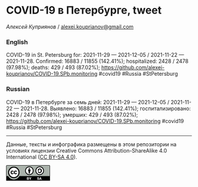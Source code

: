 COVID-19 в Петербурге, tweet
============================

*Алексей Куприянов* /
<a href="mailto:alexei.kouprianov@gmail.com" class="email">alexei.kouprianov@gmail.com</a>

### English

COVID-19 in St. Petersburg for: 2021-11-29 — 2021-12-05 / 2021-11-22 —
2021-11-28. Сonfirmed: 16883 / 11855 (142.41%); hospitalized: 2428 /
2478 (97.98%); deaths: 429 / 493 (87.02%);
<a href="https://github.com/alexei-kouprianov/COVID-19.SPb.monitoring" class="uri">https://github.com/alexei-kouprianov/COVID-19.SPb.monitoring</a>
\#covid19 \#Russia \#StPetersburg

### Russian

COVID-19 в Петербурге за семь дней: 2021-11-29 — 2021-12-05 / 2021-11-22
— 2021-11-28. Выявлено: 16883 / 11855 (142.41%); госпитализировано: 2428
/ 2478 (97.98%); умерших: 429 / 493 (87.02%);
<a href="https://github.com/alexei-kouprianov/COVID-19.SPb.monitoring" class="uri">https://github.com/alexei-kouprianov/COVID-19.SPb.monitoring</a>
\#covid19 \#Russia \#StPetersburg

------------------------------------------------------------------------

Данные, тексты и инфографика размещены в этом репозитории на условиях
лицензии Creative Commons Attribution-ShareAlike 4.0 International ([CC
BY-SA 4.0](https://creativecommons.org/licenses/by-sa/4.0/)).

![](../misc/CC-BY-SA-icon.png "CC-BY-SA")

